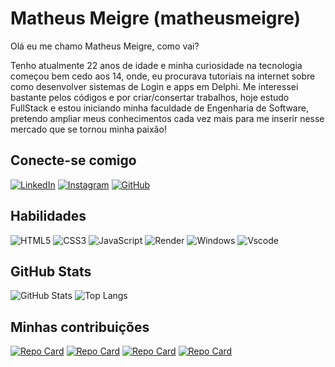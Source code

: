 # Matheus Meigre (matheusmeigre)
Olá eu me chamo Matheus Meigre, como vai?
 
 Tenho atualmente 22 anos de idade e minha curiosidade na tecnologia começou bem cedo aos 14, onde, eu procurava tutoriais na internet sobre como desenvolver sistemas de Login e apps em Delphi. Me interessei bastante pelos códigos e por criar/consertar trabalhos, hoje estudo FullStack e estou iniciando minha faculdade de Engenharia de Software, pretendo ampliar meus conhecimentos cada vez mais para me inserir nesse mercado que se tornou minha paixão!

## Conecte-se comigo
[![LinkedIn](https://img.shields.io/badge/LinkedIn-0077B5?style=for-the-badge&logo=linkedin&logoColor=white)](https://www.linkedin.com/in/matheus-meigre/)
[![Instagram](https://img.shields.io/badge/-Instagram-%23E4405F?style=for-the-badge&logo=instagram&logoColor=white)](https://www.instagram.com/uaimeigre/)
[![GitHub](https://img.shields.io/badge/GitHub-100000?style=for-the-badge&logo=github&logoColor=white)](https://github.com/SEUUSERNAME)

## Habilidades
![HTML5](https://img.shields.io/badge/HTML5-E34F26?style=for-the-badge&logo=html5&logoColor=white)
![CSS3](https://img.shields.io/badge/CSS3-1572B6?style=for-the-badge&logo=css3&logoColor=white)
![JavaScript](https://img.shields.io/badge/JavaScript-F7DF1E?style=for-the-badge&logo=javascript&logoColor=black)
![Render](https://img.shields.io/badge/Render-%46E3B7.svg?style=for-the-badge&logo=render&logoColor=white)
![Windows](https://img.shields.io/badge/Windows-000?style=for-the-badge&logo=windows&logoColor=2CA5E0)
![Vscode](https://img.shields.io/badge/Vscode-007ACC?style=for-the-badge&logo=visual-studio-code&logoColor=white)

## GitHub Stats
![GitHub Stats](https://github-readme-stats.vercel.app/api?username=matheusmeigre&theme=transparent&bg_color=000&border_color=30A3DC&show_icons=true&icon_color=30A3DC&hide_title=true)
![Top Langs](https://github-readme-stats-git-masterrstaa-rickstaa.vercel.app/api/top-langs/?username=matheusmeigre&bg_color=000&border_color=30A3DC)
## Minhas contribuições
[![Repo Card](https://github-readme-stats.vercel.app/api/pin/?username=matheusmeigre&repo=projeto-login&bg_color=000&border_color=30A3DC&show_icons=true&icon_color=30A3DC&title_color=E94D5F&text_color=FFF)](https://github.com/SEUUSERNAME/SEUREPOSITORIO)
[![Repo Card](https://github-readme-stats.vercel.app/api/pin/?username=matheusmeigre&repo=projeto-relogio&bg_color=000&border_color=30A3DC&show_icons=true&icon_color=30A3DC&title_color=E94D5F&text_color=FFF)](https://github.com/SEUUSERNAME/SEUREPOSITORIO)
[![Repo Card](https://github-readme-stats.vercel.app/api/pin/?username=matheusmeigre&repo=projeto-clima&bg_color=000&border_color=30A3DC&show_icons=true&icon_color=30A3DC&title_color=E94D5F&text_color=FFF)](https://github.com/SEUUSERNAME/SEUREPOSITORIO)
[![Repo Card](https://github-readme-stats.vercel.app/api/pin/?username=matheusmeigre&repo=projeto-chat&bg_color=000&border_color=30A3DC&show_icons=true&icon_color=30A3DC&title_color=E94D5F&text_color=FFF)](https://github.com/SEUUSERNAME/SEUREPOSITORIO)
